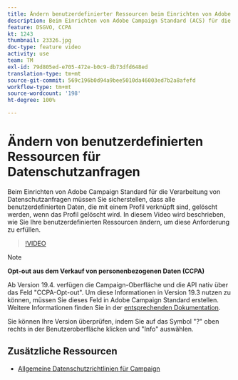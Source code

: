 ```yaml
---
title: Ändern benutzerdefinierter Ressourcen beim Einrichten von Adobe Campaign Standard (ACS) für Datenschutzanfragen
description: Beim Einrichten von Adobe Campaign Standard (ACS) für die Verarbeitung von Datenschutzanfragen müssen Sie sicherstellen, dass alle benutzerdefinierten Daten, die mit einem Profil verknüpft sind, gelöscht werden, wenn das Profil gelöscht wird. In diesem Video wird beschrieben, wie Sie Ihre benutzerdefinierten Ressourcen ändern, um diese Anforderung zu erfüllen.
feature: DSGVO, CCPA
kt: 1243
thumbnail: 23326.jpg
doc-type: feature video
activity: use
team: TM
exl-id: 79d805ed-e705-472e-b0c9-db73dfd648ed
translation-type: tm+mt
source-git-commit: 569c196b0d94a9bee5010da46003ed7b2a8afefd
workflow-type: tm+mt
source-wordcount: '198'
ht-degree: 100%

---
```


# Ändern von benutzerdefinierten Ressourcen für Datenschutzanfragen

Beim Einrichten von Adobe Campaign Standard für die Verarbeitung von Datenschutzanfragen müssen Sie sicherstellen, dass alle benutzerdefinierten Daten, die mit einem Profil verknüpft sind, gelöscht werden, wenn das Profil gelöscht wird. In diesem Video wird beschrieben, wie Sie Ihre benutzerdefinierten Ressourcen ändern, um diese Anforderung zu erfüllen.

>[!VIDEO](https://video.tv.adobe.com/v/23326?quality=12)

>[!NOTE]
>
>**Opt-out aus dem Verkauf von personenbezogenen Daten (CCPA)**
>
>Ab Version 19.4. verfügen die Campaign-Oberfläche und die API nativ über das Feld &quot;CCPA-Opt-out&quot;. Um diese Informationen in Version 19.3 nutzen zu können, müssen Sie dieses Feld in Adobe Campaign Standard erstellen. Weitere Informationen finden Sie in der [entsprechenden Dokumentation](https://helpx.adobe.com/de/campaign/kb/acs-privacy.html#ccpa).
>
> Sie können Ihre Version überprüfen, indem Sie auf das Symbol &quot;?&quot; oben rechts in der Benutzeroberfläche klicken und &quot;Info&quot; auswählen.

## Zusätzliche Ressourcen

* [Allgemeine Datenschutzrichtlinien für Campaign](https://helpx.adobe.com/de/campaign/kb/campaign-privacy-overview.html)
